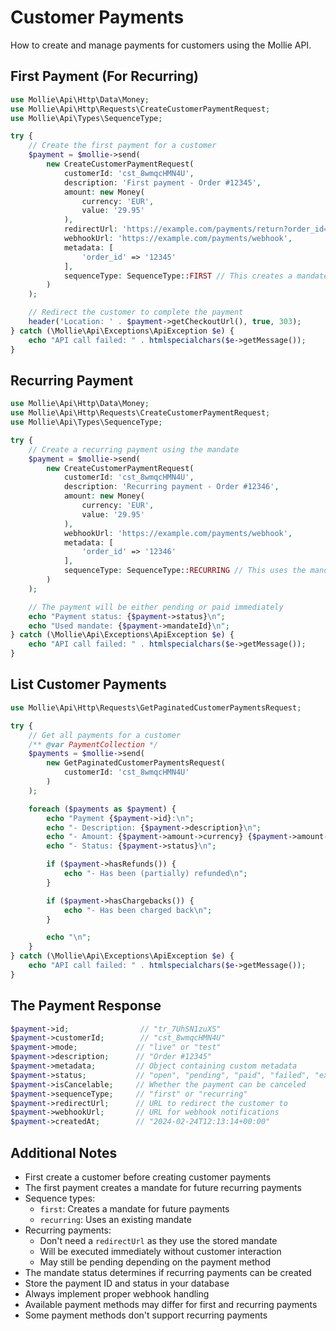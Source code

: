 # Customer Payments

How to create and manage payments for customers using the Mollie API.

## First Payment (For Recurring)

```php
use Mollie\Api\Http\Data\Money;
use Mollie\Api\Http\Requests\CreateCustomerPaymentRequest;
use Mollie\Api\Types\SequenceType;

try {
    // Create the first payment for a customer
    $payment = $mollie->send(
        new CreateCustomerPaymentRequest(
            customerId: 'cst_8wmqcHMN4U',
            description: 'First payment - Order #12345',
            amount: new Money(
                currency: 'EUR',
                value: '29.95'
            ),
            redirectUrl: 'https://example.com/payments/return?order_id=12345',
            webhookUrl: 'https://example.com/payments/webhook',
            metadata: [
                'order_id' => '12345'
            ],
            sequenceType: SequenceType::FIRST // This creates a mandate for future payments
        )
    );

    // Redirect the customer to complete the payment
    header('Location: ' . $payment->getCheckoutUrl(), true, 303);
} catch (\Mollie\Api\Exceptions\ApiException $e) {
    echo "API call failed: " . htmlspecialchars($e->getMessage());
}
```

## Recurring Payment

```php
use Mollie\Api\Http\Data\Money;
use Mollie\Api\Http\Requests\CreateCustomerPaymentRequest;
use Mollie\Api\Types\SequenceType;

try {
    // Create a recurring payment using the mandate
    $payment = $mollie->send(
        new CreateCustomerPaymentRequest(
            customerId: 'cst_8wmqcHMN4U',
            description: 'Recurring payment - Order #12346',
            amount: new Money(
                currency: 'EUR',
                value: '29.95'
            ),
            webhookUrl: 'https://example.com/payments/webhook',
            metadata: [
                'order_id' => '12346'
            ],
            sequenceType: SequenceType::RECURRING // This uses the mandate created by the first payment
        )
    );

    // The payment will be either pending or paid immediately
    echo "Payment status: {$payment->status}\n";
    echo "Used mandate: {$payment->mandateId}\n";
} catch (\Mollie\Api\Exceptions\ApiException $e) {
    echo "API call failed: " . htmlspecialchars($e->getMessage());
}
```

## List Customer Payments

```php
use Mollie\Api\Http\Requests\GetPaginatedCustomerPaymentsRequest;

try {
    // Get all payments for a customer
    /** @var PaymentCollection */
    $payments = $mollie->send(
        new GetPaginatedCustomerPaymentsRequest(
            customerId: 'cst_8wmqcHMN4U'
        )
    );

    foreach ($payments as $payment) {
        echo "Payment {$payment->id}:\n";
        echo "- Description: {$payment->description}\n";
        echo "- Amount: {$payment->amount->currency} {$payment->amount->value}\n";
        echo "- Status: {$payment->status}\n";

        if ($payment->hasRefunds()) {
            echo "- Has been (partially) refunded\n";
        }

        if ($payment->hasChargebacks()) {
            echo "- Has been charged back\n";
        }

        echo "\n";
    }
} catch (\Mollie\Api\Exceptions\ApiException $e) {
    echo "API call failed: " . htmlspecialchars($e->getMessage());
}
```

## The Payment Response

```php
$payment->id;                // "tr_7UhSN1zuXS"
$payment->customerId;        // "cst_8wmqcHMN4U"
$payment->mode;             // "live" or "test"
$payment->description;      // "Order #12345"
$payment->metadata;         // Object containing custom metadata
$payment->status;           // "open", "pending", "paid", "failed", "expired", "canceled"
$payment->isCancelable;     // Whether the payment can be canceled
$payment->sequenceType;     // "first" or "recurring"
$payment->redirectUrl;      // URL to redirect the customer to
$payment->webhookUrl;       // URL for webhook notifications
$payment->createdAt;        // "2024-02-24T12:13:14+00:00"
```

## Additional Notes

- First create a customer before creating customer payments
- The first payment creates a mandate for future recurring payments
- Sequence types:
  - `first`: Creates a mandate for future payments
  - `recurring`: Uses an existing mandate
- Recurring payments:
  - Don't need a `redirectUrl` as they use the stored mandate
  - Will be executed immediately without customer interaction
  - May still be pending depending on the payment method
- The mandate status determines if recurring payments can be created
- Store the payment ID and status in your database
- Always implement proper webhook handling
- Available payment methods may differ for first and recurring payments
- Some payment methods don't support recurring payments
